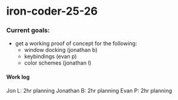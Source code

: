 # iron-coder-25-26

### Current goals:
- get a working proof of concept for the following:
	- window docking (jonathan b)
	- keybindings (evan p)
	- color schemes (jonathan l)

#### Work log 
Jon L: 		2hr 	planning
Jonathan B: 	2hr 	planning
Evan P:		2hr 	planning

